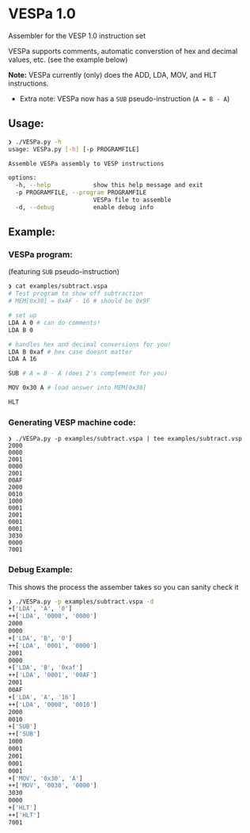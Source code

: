 # VESPa 1.0
Assembler for the VESP 1.0 instruction set

VESPa supports comments, automatic converstion of hex and decimal values, etc. (see the example below)

__Note:__ VESPa currently (only) does the ADD, LDA, MOV, and HLT instructions.
* Extra note: VESPa now has a `SUB` pseudo-instruction (`A = B - A`)

## Usage:
```sh
❯ ./VESPa.py -h
usage: VESPa.py [-h] [-p PROGRAMFILE]

Assemble VESPa assembly to VESP instructions

options:
  -h, --help            show this help message and exit
  -p PROGRAMFILE, --program PROGRAMFILE
                        VESPa file to assemble
  -d, --debug           enable debug info
```

## Example:
### VESPa program: 
(featuring `SUB` pseudo-instruction)
```sh
❯ cat examples/subtract.vspa
# Test program to show off subtraction
# MEM[0x30] = 0xAF - 16 # should be 0x9F

# set up
LDA A 0 # can do comments!
LDA B 0

# handles hex and decimal conversions for you!
LDA B 0xaf # hex case doesnt matter
LDA A 16

SUB # A = B - A (does 2's complement for you)

MOV 0x30 A # load answer into MEM[0x30]

HLT
```

### Generating VESP machine code:
```
❯ ./VESPa.py -p examples/subtract.vspa | tee examples/subtract.vsp
2000
0000
2001
0000
2001
00AF
2000
0010
1000
0001
2001
0001
0001
3030
0000
7001
```

### Debug Example:    
This shows the process the assember takes so you can sanity check it          
```sh
❯ ./VESPa.py -p examples/subtract.vspa -d
+['LDA', 'A', '0']
++['LDA', '0000', '0000']
2000
0000
+['LDA', 'B', '0']
++['LDA', '0001', '0000']
2001
0000
+['LDA', 'B', '0xaf']
++['LDA', '0001', '00AF']
2001
00AF
+['LDA', 'A', '16']
++['LDA', '0000', '0010']
2000
0010
+['SUB']
++['SUB']
1000
0001
2001
0001
0001
+['MOV', '0x30', 'A']
++['MOV', '0030', '0000']
3030
0000
+['HLT']
++['HLT']
7001
```